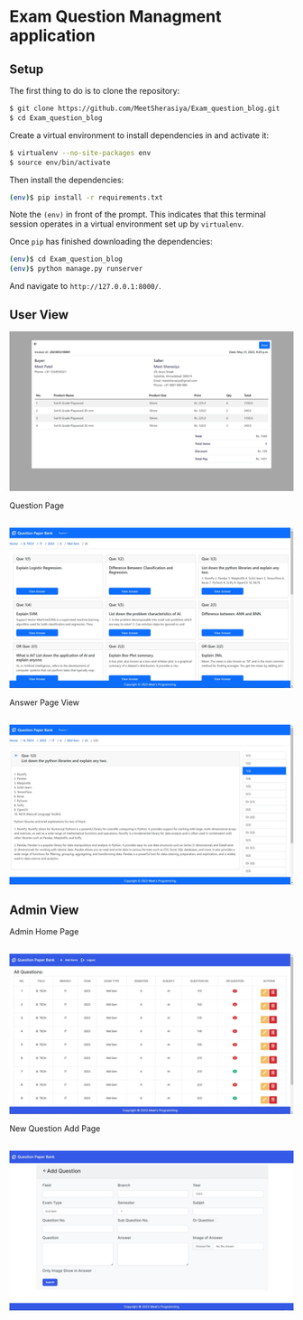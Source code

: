 # Exam Question Managment application

## Setup

The first thing to do is to clone the repository:

```sh
$ git clone https://github.com/MeetSherasiya/Exam_question_blog.git
$ cd Exam_question_blog
```

Create a virtual environment to install dependencies in and activate it:

```sh
$ virtualenv --no-site-packages env
$ source env/bin/activate
```

Then install the dependencies:

```sh
(env)$ pip install -r requirements.txt
```
Note the `(env)` in front of the prompt. This indicates that this terminal
session operates in a virtual environment set up by `virtualenv`.

Once `pip` has finished downloading the dependencies:
```sh
(env)$ cd Exam_question_blog
(env)$ python manage.py runserver
```
And navigate to `http://127.0.0.1:8000/`.

## User View
![ScreenShot](/screenshot/bill.png)
<p>Question Page</p><br>
<img src="screenshot\examquestion.jpg">
<br>
<p>Answer Page View</p><br>
<img src="screenshot\answer.jpg">
<br>

## Admin View
<p>Admin Home Page</p><br>
<img src="screenshot/adminpanel.jpg">
<br>
<p>New Question Add Page</p><br>
<img src="screenshot/addquestion.jpg">

